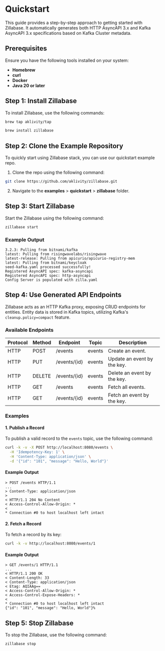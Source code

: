 # Quickstart

This guide provides a step-by-step approach to getting started with Zillabase. It automatically generates both HTTP AsyncAPI 3.x and Kafka AsyncAPI 3.x specifications based on Kafka Cluster metadata.

## Prerequisites

Ensure you have the following tools installed on your system:

- **Homebrew**
- **curl**
- **Docker**
- **Java 20 or later**

## Step 1: Install Zillabase

To install Zillabase, use the following commands:

```bash
brew tap aklivity/tap

brew install zillabase
```

## Step 2: Clone the Example Repository

To quickly start using Zillabase stack, you can use our quickstart example repo.

1. Clone the repo using the following command:

```bash
git clone https://github.com/aklivity/zillabase.git
```

2. Navigate to the **examples** > **quickstart** > **zillabase** folder.

## Step 3: Start Zillabase

Start the Zillabase using the following command:

```bash
zillabase start
```

### Example Output

```text
3.2.3: Pulling from bitnami/kafka
latest: Pulling from risingwavelabs/risingwave
latest-release: Pulling from apicurio/apicurio-registry-mem
latest: Pulling from bitnami/keycloak
seed-kafka.yaml processed successfully!
Registered AsyncAPI spec: kafka-asyncapi
Registered AsyncAPI spec: http-asyncapi
Config Server is populated with zilla.yaml
```

## Step 4: Use Generated API Endpoints

Zillabase acts as an HTTP Kafka proxy, exposing CRUD endpoints for entities. Entity data is stored in Kafka topics, utilizing Kafka's `cleanup.policy=compact` feature.

### Available Endpoints

| Protocol | Method | Endpoint     | Topic  | Description                     |
|----------|--------|--------------|--------|---------------------------------|
| HTTP     | POST   | /events      | events | Create an event.                |
| HTTP     | PUT    | /events/\{id} | events | Update an event by the key.     |
| HTTP     | DELETE | /events/\{id} | events | Delete an event by the key.     |
| HTTP     | GET    | /events      | events | Fetch all events.               |
| HTTP     | GET    | /events/\{id} | events | Fetch an event by the key.      |

### Examples

#### 1. Publish a Record

To publish a valid record to the `events` topic, use the following command:

```bash
curl -k -v -X POST http://localhost:8080/events \
  -H 'Idempotency-Key: 1' \
  -H 'Content-Type: application/json' \
  -d '{"id": "101", "message": "Hello, World"}'
```

#### Example Output

```text
> POST /events HTTP/1.1
...
> Content-Type: application/json
>
< HTTP/1.1 204 No Content
< Access-Control-Allow-Origin: *
<
* Connection #0 to host localhost left intact
```

#### 2. Fetch a Record

To fetch a record by its key:

```bash
curl -k -v http://localhost:8080/events/1
```

#### Example Output

```text
> GET /events/1 HTTP/1.1
...
< HTTP/1.1 200 OK
< Content-Length: 33
< Content-Type: application/json
< Etag: AQIAAg==
< Access-Control-Allow-Origin: *
< Access-Control-Expose-Headers: *
<
* Connection #0 to host localhost left intact
{"id": "101", "message": "Hello, World"}%
```

## Step 5: Stop Zillabase

To stop the Zillabase, use the following command:

```bash
zillabase stop
```
